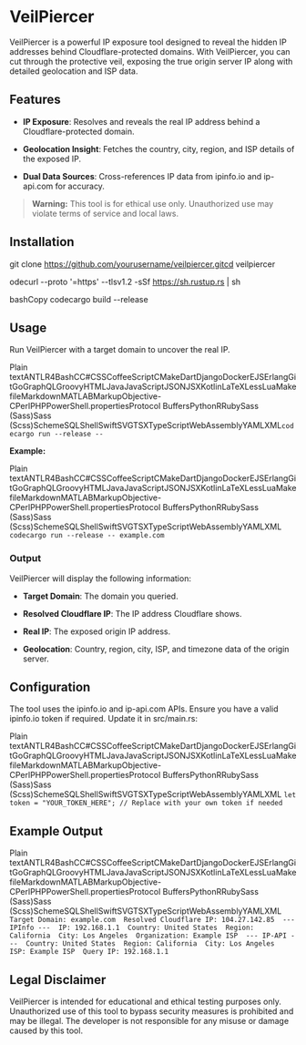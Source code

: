 VeilPiercer
===========

VeilPiercer is a powerful IP exposure tool designed to reveal the hidden IP addresses behind Cloudflare-protected domains. With VeilPiercer, you can cut through the protective veil, exposing the true origin server IP along with detailed geolocation and ISP data.

Features
--------

*   **IP Exposure**: Resolves and reveals the real IP address behind a Cloudflare-protected domain.
    
*   **Geolocation Insight**: Fetches the country, city, region, and ISP details of the exposed IP.
    
*   **Dual Data Sources**: Cross-references IP data from ipinfo.io and ip-api.com for accuracy.
    

> **Warning:** This tool is for ethical use only. Unauthorized use may violate terms of service and local laws.

Installation
------------

git clone https://github.com/yourusername/veilpiercer.gitcd veilpiercer

odecurl --proto '=https' --tlsv1.2 -sSf https://sh.rustup.rs | sh

bashCopy codecargo build --release

Usage
-----

Run VeilPiercer with a target domain to uncover the real IP.

Plain textANTLR4BashCC#CSSCoffeeScriptCMakeDartDjangoDockerEJSErlangGitGoGraphQLGroovyHTMLJavaJavaScriptJSONJSXKotlinLaTeXLessLuaMakefileMarkdownMATLABMarkupObjective-CPerlPHPPowerShell.propertiesProtocol BuffersPythonRRubySass (Sass)Sass (Scss)SchemeSQLShellSwiftSVGTSXTypeScriptWebAssemblyYAMLXML`codecargo run --release --` 

**Example:**

Plain textANTLR4BashCC#CSSCoffeeScriptCMakeDartDjangoDockerEJSErlangGitGoGraphQLGroovyHTMLJavaJavaScriptJSONJSXKotlinLaTeXLessLuaMakefileMarkdownMATLABMarkupObjective-CPerlPHPPowerShell.propertiesProtocol BuffersPythonRRubySass (Sass)Sass (Scss)SchemeSQLShellSwiftSVGTSXTypeScriptWebAssemblyYAMLXML `codecargo run --release -- example.com`

### Output

VeilPiercer will display the following information:

*   **Target Domain**: The domain you queried.
    
*   **Resolved Cloudflare IP**: The IP address Cloudflare shows.
    
*   **Real IP**: The exposed origin IP address.
    
*   **Geolocation**: Country, region, city, ISP, and timezone data of the origin server.
    

Configuration
-------------

The tool uses the ipinfo.io and ip-api.com APIs. Ensure you have a valid ipinfo.io token if required. Update it in src/main.rs:

Plain textANTLR4BashCC#CSSCoffeeScriptCMakeDartDjangoDockerEJSErlangGitGoGraphQLGroovyHTMLJavaJavaScriptJSONJSXKotlinLaTeXLessLuaMakefileMarkdownMATLABMarkupObjective-CPerlPHPPowerShell.propertiesProtocol BuffersPythonRRubySass (Sass)Sass (Scss)SchemeSQLShellSwiftSVGTSXTypeScriptWebAssemblyYAMLXML `let token = "YOUR_TOKEN_HERE"; // Replace with your own token if needed`

Example Output
--------------

Plain textANTLR4BashCC#CSSCoffeeScriptCMakeDartDjangoDockerEJSErlangGitGoGraphQLGroovyHTMLJavaJavaScriptJSONJSXKotlinLaTeXLessLuaMakefileMarkdownMATLABMarkupObjective-CPerlPHPPowerShell.propertiesProtocol BuffersPythonRRubySass (Sass)Sass (Scss)SchemeSQLShellSwiftSVGTSXTypeScriptWebAssemblyYAMLXML`   Target Domain: example.com  Resolved Cloudflare IP: 104.27.142.85  --- IPInfo ---  IP: 192.168.1.1  Country: United States  Region: California  City: Los Angeles  Organization: Example ISP  --- IP-API ---  Country: United States  Region: California  City: Los Angeles  ISP: Example ISP  Query IP: 192.168.1.1   `

Legal Disclaimer
----------------

VeilPiercer is intended for educational and ethical testing purposes only. Unauthorized use of this tool to bypass security measures is prohibited and may be illegal. The developer is not responsible for any misuse or damage caused by this tool.
